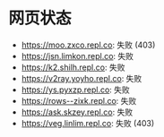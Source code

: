 # 网页状态
- https://moo.zxco.repl.co: 失败 (403)
- https://jsn.limkon.repl.co: 失败
- https://k2.shilh.repl.co: 失败
- https://v2ray.yoyho.repl.co: 失败
- https://ys.pyxzp.repl.co: 失败
- https://rows--zixk.repl.co: 失败
- https://ask.skzey.repl.co: 失败
- https://veg.linlim.repl.co: 失败 (403)
